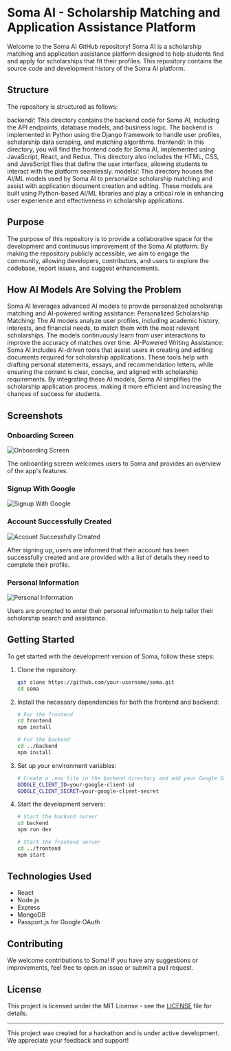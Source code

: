 # Soma AI - Scholarship Matching and Application Assistance Platform

Welcome to the Soma AI GitHub repository! Soma AI is a scholarship matching and application assistance platform designed to help students find and apply for scholarships that fit their profiles. This repository contains the source code and development history of the Soma AI platform.

## Structure
The repository is structured as follows:

backend/: This directory contains the backend code for Soma AI, including the API endpoints, database models, and business logic. The backend is implemented in Python using the Django framework to handle user profiles, scholarship data scraping, and matching algorithms.
frontend/: In this directory, you will find the frontend code for Soma AI, implemented using JavaScript, React, and Redux. This directory also includes the HTML, CSS, and JavaScript files that define the user interface, allowing students to interact with the platform seamlessly.
models/: This directory houses the AI/ML models used by Soma AI to personalize scholarship matching and assist with application document creation and editing. These models are built using Python-based AI/ML libraries and play a critical role in enhancing user experience and effectiveness in scholarship applications.

## Purpose
The purpose of this repository is to provide a collaborative space for the development and continuous improvement of the Soma AI platform. By making the repository publicly accessible, we aim to engage the community, allowing developers, contributors, and users to explore the codebase, report issues, and suggest enhancements.

## How AI Models Are Solving the Problem
Soma AI leverages advanced AI models to provide personalized scholarship matching and AI-powered writing assistance:
Personalized Scholarship Matching: The AI models analyze user profiles, including academic history, interests, and financial needs, to match them with the most relevant scholarships. The models continuously learn from user interactions to improve the accuracy of matches over time.
AI-Powered Writing Assistance: Soma AI includes AI-driven tools that assist users in creating and editing documents required for scholarship applications. These tools help with drafting personal statements, essays, and recommendation letters, while ensuring the content is clear, concise, and aligned with scholarship requirements.
By integrating these AI models, Soma AI simplifies the scholarship application process, making it more efficient and increasing the chances of success for students.


## Screenshots

### Onboarding Screen

![Onboarding Screen](./assets/splash.png)

The onboarding screen welcomes users to Soma and provides an overview of the app's features.
### Signup With Google
![Signup With Google](./assets/welcome.png)

### Account Successfully Created

![Account Successfully Created](./assets/wel.png)

After signing up, users are informed that their account has been successfully created and are provided with a list of details they need to complete their profile.

### Personal Information

![Personal Information](./assets/form.png)

Users are prompted to enter their personal information to help tailor their scholarship search and assistance.



## Getting Started

To get started with the development version of Soma, follow these steps:

1. Clone the repository:
    ```bash
    git clone https://github.com/your-username/soma.git
    cd soma
    ```

2. Install the necessary dependencies for both the frontend and backend:
    ```bash
    # For the frontend
    cd frontend
    npm install

    # For the backend
    cd ../backend
    npm install
    ```

3. Set up your environment variables:
    ```bash
    # Create a .env file in the backend directory and add your Google OAuth credentials
    GOOGLE_CLIENT_ID=your-google-client-id
    GOOGLE_CLIENT_SECRET=your-google-client-secret
    ```

4. Start the development servers:
    ```bash
    # Start the backend server
    cd backend
    npm run dev

    # Start the frontend server
    cd ../frontend
    npm start
    ```

## Technologies Used

- React
- Node.js
- Express
- MongoDB
- Passport.js for Google OAuth

## Contributing

We welcome contributions to Soma! If you have any suggestions or improvements, feel free to open an issue or submit a pull request.

## License

This project is licensed under the MIT License - see the [LICENSE](LICENSE) file for details.

---

This project was created for a hackathon and is under active development. We appreciate your feedback and support!
